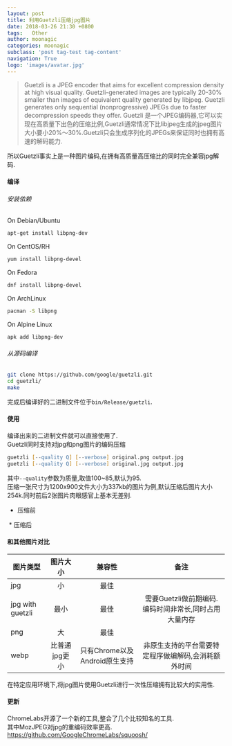 ```yaml
---
layout: post
title: 利用Guetzli压缩jpg图片
date: 2018-03-26 21:30 +0800
tags:   Other
author: moonagic
categories: moonagic
subclass: 'post tag-test tag-content'
navigation: True
logo: 'images/avatar.jpg'
---
```


> Guetzli is a JPEG encoder that aims for excellent compression density at high visual quality. Guetzli-generated images are typically 20-30% smaller than images of equivalent quality generated by libjpeg. Guetzli generates only sequential (nonprogressive) JPEGs due to faster decompression speeds they offer.
> Guetzli 是一个JPEG编码器,它可以实现在高质量下出色的压缩比例,Guetzli通常情况下比libjpeg生成的jpeg图片大小要小20%～30%.Guetzli只会生成序列化的JPEGs来保证同时也拥有高速的解码能力.

所以Guetzli事实上是一种图片编码,在拥有高质量高压缩比的同时完全兼容jpg解码.  
#### 编译
###### 安装依赖
On Debian/Ubuntu

```zsh
apt-get install libpng-dev
```
On CentOS/RH

```zsh
yum install libpng-devel
```
On Fedora

```zsh
dnf install libpng-devel
```
On ArchLinux

```zsh
pacman -S libpng
```
On Alpine Linux

```zsh
apk add libpng-dev
```

###### 从源码编译

```zsh
git clone https://github.com/google/guetzli.git
cd guetzli/
make
```
完成后编译好的二进制文件位于`bin/Release/guetzli`.  

#### 使用
编译出来的二进制文件就可以直接使用了.  
Guetzli同时支持对jpg和png图片的编码压缩

```zsh
guetzli [--quality Q] [--verbose] original.png output.jpg
guetzli [--quality Q] [--verbose] original.jpg output.jpg
```
其中`--quality`参数为质量,取值100~85,默认为95.  
压缩一张尺寸为1200x900文件大小为337kb的图片为例,默认压缩后图片大小254k.同时前后2张图片肉眼感官上基本无差别.  

* 压缩前
<picture>
  <source srcset="https://cdn.agic.io/images/2018/03/general_jpg.webp" type="image/webp">
  <img src="https://cdn.agic.io/images/2018/03/general_jpg.jpg" alt="">
</picture>
* 压缩后
<picture>
  <source srcset="https://cdn.agic.io/images/2018/03/jpg_with_guetzli.webp" type="image/webp">
  <img src="https://cdn.agic.io/images/2018/03/jpg_with_guetzli.jpg" alt="">
</picture>

#### 和其他图片对比

| 图片类型  | 图片大小   | 兼容性   |备注   |
| --------   | :-----:  | :-----:  | :-----:  |
| jpg        | 小        |   最佳    |         |
| jpg with guetzli | 最小   |最佳    |需要Guetzli做前期编码.编码时间非常长,同时占用大量内存 |
| png         | 大       | 最佳      |        |
| webp         | 比普通jpg更小  | 只有Chrome以及Android原生支持      | 非原生支持的平台需要特定程序做编解码,会消耗额外时间 |

在特定应用环境下,将jpg图片使用Guetzli进行一次性压缩拥有比较大的实用性.


#### 更新
ChromeLabs开源了一个新的工具,整合了几个比较知名的工具.  
其中MozJPEG对jpg的重编码效率更高.  
https://github.com/GoogleChromeLabs/squoosh/

